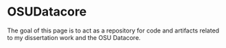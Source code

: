 # OSUDatacore

The goal of this page is to act as a repository for code and artifacts related to my dissertation work and the OSU Datacore. 
